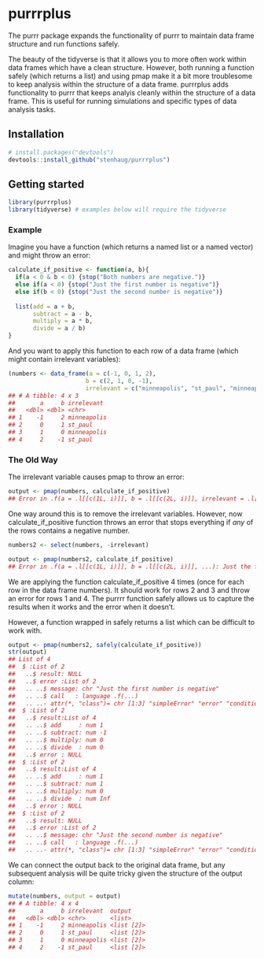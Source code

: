 
# purrrplus

The purrr package expands the functionality of purrr to maintain data
frame structure and run functions safely.

The beauty of the tidyverse is that it allows you to more often work
within data frames which have a clean structure. However, both running a
function safely (which returns a list) and using pmap make it a bit more
troublesome to keep analysis within the structure of a data frame.
purrrplus adds functionality to purrr that keeps analyis cleanly within
the structure of a data frame. This is useful for running simulations
and specific types of data analysis tasks.

## Installation

``` r
# install.packages("devtools")
devtools::install_github("stenhaug/purrrplus")
```

## Getting started

``` r
library(purrrplus)
library(tidyverse) # examples below will require the tidyverse
```

### Example

Imagine you have a function (which returns a named list or a named
vector) and might throw an error:

``` r
calculate_if_positive <- function(a, b){
  if(a < 0 & b < 0) {stop("Both numbers are negative.")}
  else if(a < 0) {stop("Just the first number is negative")}
  else if(b < 0) {stop("Just the second number is negative")}
  
  list(add = a + b,
       subtract = a - b,
       multiply = a * b,
       divide = a / b)
}
```

And you want to apply this function to each row of a data frame (which
might contain irrelevant variables):

``` r
(numbers <- data_frame(a = c(-1, 0, 1, 2),
                      b = c(2, 1, 0, -1),
                      irrelevant = c("minneapolis", "st_paul", "minneapolis", "st_paul")))
## # A tibble: 4 x 3
##       a     b irrelevant 
##   <dbl> <dbl> <chr>      
## 1    -1     2 minneapolis
## 2     0     1 st_paul    
## 3     1     0 minneapolis
## 4     2    -1 st_paul
```

### The Old Way

The irrelevant variable causes pmap to throw an error:

``` r
output <- pmap(numbers, calculate_if_positive)
## Error in .f(a = .l[[c(1L, i)]], b = .l[[c(2L, i)]], irrelevant = .l[[c(3L, : unused argument (irrelevant = .l[[c(3, i)]])
```

One way around this is to remove the irrelevant variables. However, now
calculate\_if\_positive function throws an error that stops everything
if *any* of the rows contains a negative number.

``` r
numbers2 <- select(numbers, -irrelevant)

output <- pmap(numbers2, calculate_if_positive)
## Error in .f(a = .l[[c(1L, i)]], b = .l[[c(2L, i)]], ...): Just the first number is negative
```

We are applying the function calculate\_if\_positive 4 times (once for
each row in the data frame numbers). It should work for rows 2 and 3 and
throw an error for rows 1 and 4. The purrrr function safely allows us to
capture the results when it works and the error when it doesn’t.

However, a function wrapped in safely returns a list which can be
difficult to work with.

``` r
output <- pmap(numbers2, safely(calculate_if_positive))
str(output)
## List of 4
##  $ :List of 2
##   ..$ result: NULL
##   ..$ error :List of 2
##   .. ..$ message: chr "Just the first number is negative"
##   .. ..$ call   : language .f(...)
##   .. ..- attr(*, "class")= chr [1:3] "simpleError" "error" "condition"
##  $ :List of 2
##   ..$ result:List of 4
##   .. ..$ add     : num 1
##   .. ..$ subtract: num -1
##   .. ..$ multiply: num 0
##   .. ..$ divide  : num 0
##   ..$ error : NULL
##  $ :List of 2
##   ..$ result:List of 4
##   .. ..$ add     : num 1
##   .. ..$ subtract: num 1
##   .. ..$ multiply: num 0
##   .. ..$ divide  : num Inf
##   ..$ error : NULL
##  $ :List of 2
##   ..$ result: NULL
##   ..$ error :List of 2
##   .. ..$ message: chr "Just the second number is negative"
##   .. ..$ call   : language .f(...)
##   .. ..- attr(*, "class")= chr [1:3] "simpleError" "error" "condition"
```

We can connect the output back to the original data frame, but any
subsequent analysis will be quite tricky given the structure of the
output column:

``` r
mutate(numbers, output = output)
## # A tibble: 4 x 4
##       a     b irrelevant  output    
##   <dbl> <dbl> <chr>       <list>    
## 1    -1     2 minneapolis <list [2]>
## 2     0     1 st_paul     <list [2]>
## 3     1     0 minneapolis <list [2]>
## 4     2    -1 st_paul     <list [2]>
```
